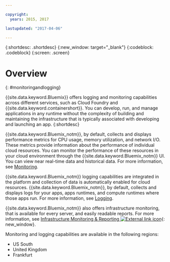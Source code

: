 ```yaml
---

copyright:
  years: 2015, 2017

lastupdated: "2017-04-06"

---
```



{:shortdesc: .shortdesc}
{:new_window: target="_blank"}
{:codeblock: .codeblock}
{:screen: .screen}

# Overview
{: #monitoringandlogging}

{{site.data.keyword.Bluemix}} offers logging and monitoring capabilities across different services, such as Cloud Foundry and {{site.data.keyword.containershort}}. You can develop, run, and manage applications in any runtime without the complexity of building and maintaining the infrastructure that is typically associated with developing and launching an app. 
{:shortdesc}

{{site.data.keyword.Bluemix_notm}}, by default, collects and displays performance metrics for CPU usage, memory utilization, and network I/O. These metrics provide information about the performance of individual cloud resources. You can monitor the performance of these resources in your cloud environment through the {{site.data.keyword.Bluemix_notm}} UI. You can view near real-time data and historical data. For more information, see [Monitoring](monitoring/monitoring_bmx_ov.html#monitoring_bmx_ov).

{{site.data.keyword.Bluemix_notm}} logging capabilities are integrated in the platform and collection of data is automatically enabled for cloud resources. {{site.data.keyword.Bluemix_notm}}, by default, collects and displays logs for your apps, apps runtimes, and compute runtimes where those apps run. For more information, see [Logging](logging/logging_bmx_ov.html#logging_bmx_ov).

{{site.data.keyword.Bluemix_notm}} also offers infrastructure monitoring, that is available for every server, and easily readable reports. For more information, see [Infrastructure Monitoring & Reporting ![External link icon](../icons/launch-glyph.svg "External link icon")](https://www.ibm.com/cloud-computing/bluemix/infrastructure-monitoring){: new_window}.

Monitoring and logging capabilities are available in the following regions:
* US South
* United Kingdom
* Frankfurt



